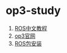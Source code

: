 # op3-study
1. [ROS中文教程](http://wiki.ros.org/cn/ROS/Tutorials)
2. [op3官网](http://emanual.robotis.com/docs/en/platform/op3/introduction/)
3. [ROS包安装](http://emanual.robotis.com/docs/en/platform/op3/recovery/#installing-robotis-ros-packages)

